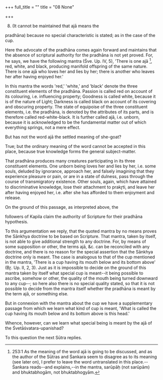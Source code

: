 +++
full_title = ""
title = "08 None"

+++


8. (It cannot be maintained that ajā means the

pradhāna) because no special characteristic is stated; as in the case of the cup.

Here the advocate of the pradhāna comes again forward and maintains that the absence of scriptural authority for the pradhāna is not yet proved. For, he says, we have the following mantra (Śve. Up. IV, 5), 'There is one ajā [^fn_237], red, white, and black, producing manifold offspring of the same nature. There is one ajā who loves her and lies by her; there is another who leaves her after having enjoyed her.'

In this mantra the words 'red,' 'white,' and 'black' denote the three constituent elements of the pradhāna. Passion is called red on account of its colouring, i.e. influencing property; Goodness is called white, because it is of the nature of Light; Darkness is called black on account of its covering and obscuring property. The state of equipoise of the three constituent elements, i.e. the pradhāna, is denoted by the attributes of its parts, and is therefore called red-white-black. It is further called ajā, i.e. unborn, because it is acknowledged to be the fundamental matter out of which everything springs, not a mere effect.

But has not the word ajā the settled meaning of she-goat?

True; but the ordinary meaning of the word cannot be accepted in this place, because true knowledge forms the general subject-matter.

That pradhāna produces many creatures participating in its three constituent elements. One unborn being loves her and lies by her, i.e. some souls, deluded by ignorance, approach her, and falsely imagining that they experience pleasure or pain, or are in a state of dulness, pass through the course of transmigratory existence. Other souls, again, which have attained to discriminative knowledge, lose their attachment to prakr̥ti, and leave her after having enjoyed her, i.e. after she has afforded to them enjoyment and release.

On the ground of this passage, as interpreted above, the

[^fn_237]: 253:1 As the meaning of the word ajā is going to be discussed, and as the author of the Sūtras and Śankara seem to disagree as to its meaning (see later on), I prefer to leave the word untranslated in this place.--Śankara reads--and explains,--in the mantra, sarūpāḥ (not sarūpām) and bhuktabhogām, not bhuktabhogyām.

followers of Kapila claim the authority of Scripture for their pradhāna hypothesis.

To this argumentation we reply, that the quoted mantra by no means proves the Sānkhya doctrine to be based on Scripture. That mantra, taken by itself, is not able to give additional strength to any doctrine. For, by means of some supposition or other, the terms ajā, &c. can be reconciled with any doctrine, and there is no reason for the special assertion that the Sānkhya doctrine only is meant. The case is analogous to that of the cup mentioned in the mantra, 'There is a cup having its mouth below and its bottom above' (Br̥. Up. II, 2, 3). Just as it is impossible to decide on the ground of this mantra taken by itself what special cup is meant--it being possible to ascribe, somehow or other, the quality of the mouth being turned downward to any cup--; so here also there is no special quality stated, so that it is not possible to decide from the mantra itself whether the pradhāna is meant by the term ajā, or something else.

But in connexion with the mantra about the cup we have a supplementary passage from which we learn what kind of cup is meant, 'What is called the cup having its mouth below and its bottom above is this head.'

Whence, however, can we learn what special being is meant by the ajā of the Śvetāśvatara-upanishad?

To this question the next Sūtra replies.

